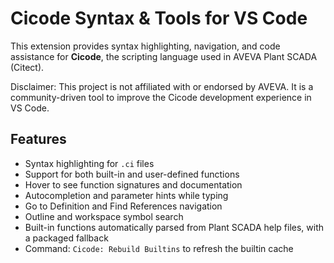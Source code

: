 # Cicode Syntax & Tools for VS Code

This extension provides syntax highlighting, navigation, and code assistance for **Cicode**, the scripting language used in AVEVA Plant SCADA (Citect).

Disclaimer: This project is not affiliated with or endorsed by AVEVA. It is a community-driven tool to improve the Cicode development experience in VS Code.

## Features

- Syntax highlighting for `.ci` files  
- Support for both built-in and user-defined functions  
- Hover to see function signatures and documentation  
- Autocompletion and parameter hints while typing  
- Go to Definition and Find References navigation  
- Outline and workspace symbol search  
- Built-in functions automatically parsed from Plant SCADA help files, with a packaged fallback  
- Command: `Cicode: Rebuild Builtins` to refresh the builtin cache